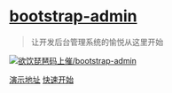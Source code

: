 <!-- _coverpage.md -->


# [bootstrap-admin](README.md)

    
> 让开发后台管理系统的愉悦从这里开始


[![欲饮琵琶码上催/bootstrap-admin](https://gitee.com/ajiho/bootstrap-admin/widgets/widget_card.svg?colors=4183c4,ffffff,ffffff,e3e9ed,666666,9b9b9b)](https://gitee.com/ajiho/bootstrap-admin)



[演示地址](https://ajiho.gitee.io/bootstrap-admin/)
[快速开始](README.md)